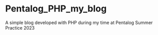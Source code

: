 # Pentalog_PHP_my_blog

A simple blog developed with PHP during my time at Pentalog Summer Practice 2023
